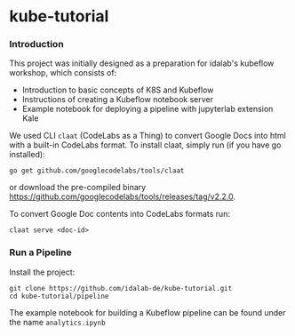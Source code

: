 # kube-tutorial 

### Introduction
This project was initially designed as a preparation for idalab's kubeflow workshop, which consists of:
- Introduction to basic concepts of K8S and Kubeflow
- Instructions of creating a Kubeflow notebook server
- Example notebook for deploying a pipeline with jupyterlab extension Kale

We used CLI `claat` (CodeLabs as a Thing) to convert Google Docs into html with a built-in CodeLabs format.
To install claat, simply run (if you have go installed):
```
go get github.com/googlecodelabs/tools/claat
```
or download the pre-compiled binary https://github.com/googlecodelabs/tools/releases/tag/v2.2.0.

To convert Google Doc contents into CodeLabs formats run:
```
claat serve <doc-id>
```

### Run a Pipeline 
Install the project:
```
git clone https://github.com/idalab-de/kube-tutorial.git
cd kube-tutorial/pipeline
```
The example notebook for building a Kubeflow pipeline can be found under the name `analytics.ipynb`